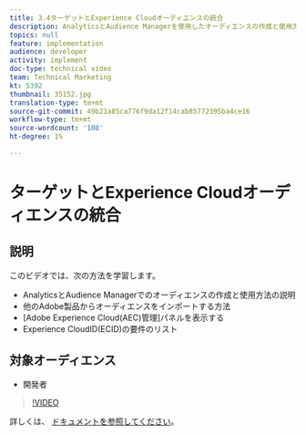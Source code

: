 ```yaml
---
title: 3.4ターゲットとExperience Cloudオーディエンスの統合
description: AnalyticsとAudience Managerを使用したオーディエンスの作成と使用方法、他のAdobe製品からオーディエンスをインポートする方法、Adobe Experience Cloud(AEC)管理パネルの調査、Experience CloudID(ECID)の要件のリスト
topics: null
feature: implementation
audience: developer
activity: implement
doc-type: technical video
team: Technical Marketing
kt: 5392
thumbnail: 35152.jpg
translation-type: tm+mt
source-git-commit: 49b21a85ca776f9da12f14cab85772395ba4ce16
workflow-type: tm+mt
source-wordcount: '108'
ht-degree: 1%

---
```



# ターゲットとExperience Cloudオーディエンスの統合

## 説明

このビデオでは、次の方法を学習します。

* AnalyticsとAudience Managerでのオーディエンスの作成と使用方法の説明
* 他のAdobe製品からオーディエンスをインポートする方法
* [Adobe Experience Cloud(AEC)管理]パネルを表示する
* Experience CloudID(ECID)の要件のリスト

## 対象オーディエンス

* 開発者

>[!VIDEO](https://video.tv.adobe.com/v/35152/?quality=12)

詳しくは、 [ドキュメントを参照してください](https://docs.adobe.com/content/help/en/target/using/integrate/mmp.html)。

